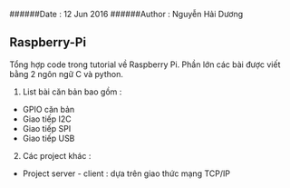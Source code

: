 ######Date : 12 Jun 2016
######Author : Nguyễn Hải Dương
## Raspberry-Pi

Tổng hợp code trong tutorial về Raspberry Pi. Phần lớn các bài được viết bằng 2 ngôn ngữ C và python.

1.  List bài căn bản bao gồm :
  -   GPIO căn bản
  -   Giao tiếp I2C
  -   Giao tiếp SPI
  -   Giao tiếp USB

2.   Các project khác :
  -   Project server - client : dựa trên giao thức mạng TCP/IP

